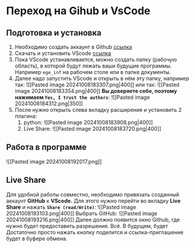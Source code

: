 # Переход на Gihub и VsCode
## Подготовка и установка
1. Необходимо создать аккаунт в Github [ссылка](https://github.com/signup)
2. Скачать и установить VScode [ссылка](https://code.visualstudio.com/download)
3. Пока VScode устанавливается, можно создать папку (рабочую область), в которой будут лежать ваши будущие программы. Например `ege_inf` на рабочем столе или в папке документы.
4. Далее надо запустить VScode и открыть в нём эту папку, например так:
   ![[Pasted image 20241008183307.png|400]] 
   или так:
   ![[Pasted image 20241008183354.png|400]]
   **Вы доверяете себе, поэтому нажимаем `Yes, I trust the authors`**: ![[Pasted image 20241008184312.png|350]]
1. После нужно открыть слева вкладку расширения и установить 2 плагина:
	1. python: 
		![[Pasted image 20241008183908.png|400]]
	1. Live Share:
		![[Pasted image 20241008183720.png|400]]
## Работа в программе
![[Pasted image 20241008192017.png]]
## Live Share
Для удобной работы совместно, необходимо привязать созданный аккаунт **GitHub** к **VScode.** Для этого нужно перейти во вкладку **Live Share** и нажать **`Share (read/Write)`**:
![[Pasted image 20241008193103.png|400]]
Выбрать GitHub:
![[Pasted image 20241008193216.png|400]]
Далее должно появится окно Github, где нужно будет предоставить разрешения. Всё. В будущем, будет Достаточно просто нажать кнопку поделится и ссылка-приглашение будет в буфере обмена.
